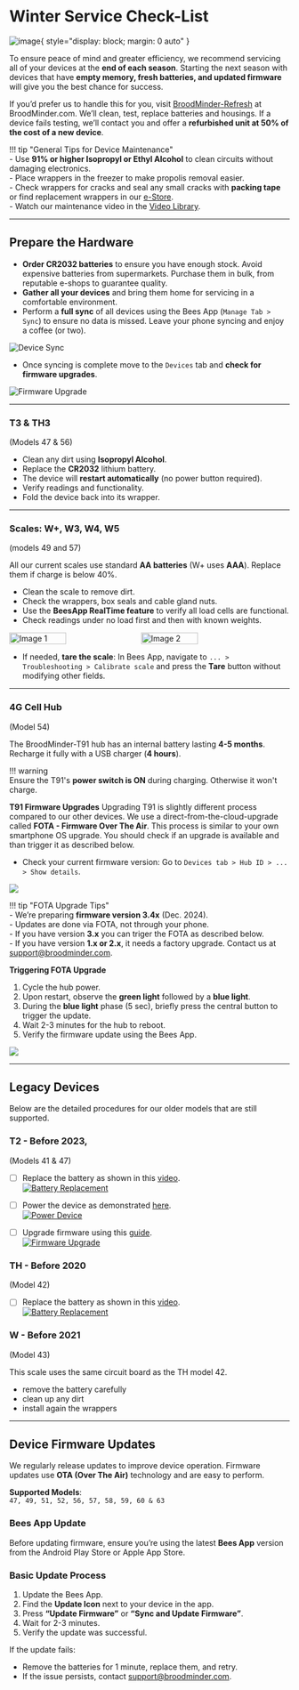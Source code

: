 # Winter Service Check-List  

![image](../assets/88_winter_service/sync.jpg){ style="display: block; margin: 0 auto" }


To ensure peace of mind and greater efficiency, we recommend servicing all of your devices at the **end of each season**. Starting the next season with devices that have **empty memory, fresh batteries, and updated firmware** will give you the best chance for success.  

If you’d prefer us to handle this for you, visit [BroodMinder-Refresh](https://broodminder.com/products/refresh-broodminder-t2) at BroodMinder.com. We’ll clean, test, replace batteries and housings. If a device fails testing, we’ll contact you and offer a **refurbished unit at 50% of the cost of a new device**.

!!! tip "General Tips for Device Maintenance"  
    - Use **91% or higher Isopropyl or Ethyl Alcohol** to clean circuits without damaging electronics.  
    - Place wrappers in the freezer to make propolis removal easier.  
    - Check wrappers for cracks and seal any small cracks with **packing tape** or find replacement wrappers in our [e-Store](https://broodminder.com).   
    - Watch our maintenance video in the [Video Library](https://doc.mybroodminder.com/86_video_library/).  

---

## Prepare the Hardware  

- **Order CR2032 batteries** to ensure you have enough stock. Avoid expensive batteries from supermarkets. Purchase them in bulk, from reputable e-shops to guarantee quality.
- **Gather all your devices** and bring them home for servicing in a comfortable environment.  
- Perform a **full sync** of all devices using the Bees App (`Manage Tab > Sync`) to ensure no data is missed. Leave your phone syncing and enjoy a coffee (or two).  

![Device Sync](../assets/88_winter_service/devices_sync.jpg)


- Once syncing is complete move to the `Devices` tab and **check for firmware upgrades**.

![Firmware Upgrade](../assets/88_winter_service/firmware_upgrade.png)

---

### T3 & TH3 
(Models 47 & 56)  

- Clean any dirt using **Isopropyl Alcohol**.  
- Replace the **CR2032** lithium battery.  
- The device will **restart automatically** (no power button required).  
- Verify readings and functionality.  
- Fold the device back into its wrapper.  

---

### Scales: W+, W3, W4, W5 
(models 49 and 57)

All our current scales use standard **AA batteries** (W+ uses **AAA**). Replace them if charge is below 40%.  

- Clean the scale to remove dirt.  
- Check the wrappers, box seals and cable gland nuts.  
- Use the **BeesApp RealTime feature** to verify all load cells are functional.  
- Check readings under no load first and then with known weights.  

<div style="display: flex; gap: 10px;">
  <img src="../assets/88_winter_service/real_time.png" alt="Image 1" style="width: 45%;">
  <img src="../assets/88_winter_service/real_time2.png" alt="Image 2" style="width: 45%;">
</div>

- If needed, **tare the scale**: In Bees App, navigate to `... > Troubleshooting > Calibrate scale` and press the **Tare** button without modifying other fields.  

---

### 4G Cell Hub 
(Model 54)  

The BroodMinder-T91 hub has an internal battery lasting **4-5 months**. Recharge it fully with a USB charger (**4 hours**).  

!!! warning  
    Ensure the T91's **power switch is ON** during charging. Otherwise it won't charge.

**T91 Firmware Upgrades**
Upgrading T91 is slightly different process compared to our other devices. We use a direct-from-the-cloud-upgrade called **FOTA - Firmware Over The Air**. This process is similar to your own smartphone OS upgrade. You should check if an upgrade is available and than trigger it as described below.  

- Check your current firmware version: Go to `Devices tab > Hub ID > ... > Show details`.  

![](../assets/88_winter_service/hub_54_details_explained.jpg#mediumImg)  

!!! tip "FOTA Upgrade Tips"  
    - We’re preparing **firmware version 3.4x** (Dec. 2024).  
    - Updates are done via FOTA, not through your phone.  
    - If you have version **3.x** you can triger the FOTA as described below.  
    - If you have version **1.x or 2.x**, it needs a factory upgrade. Contact us at support@broodminder.com.

**Triggering FOTA Upgrade**  
1. Cycle the hub power.  
2. Upon restart, observe the **green light** followed by a **blue light**.  
3. During the **blue light** phase (5 sec), briefly press the central button to trigger the update.  
4. Wait 2-3 minutes for the hub to reboot.  
5. Verify the firmware update using the Bees App.  

![](../assets/88_winter_service/hub54_FOTA.jpg)

---

## Legacy Devices  

Below are the detailed procedures for our older models that are still supported.  

### T2 - Before 2023,
(Models 41 & 47)  

- [ ] Replace the battery as shown in this [video](https://www.youtube.com/watch?v=alaZtXpn-g4).  
[![Battery Replacement](https://img.youtube.com/vi/alaZtXpn-g4/0.jpg)](https://www.youtube.com/watch?v=alaZtXpn-g4)

- [ ] Power the device as demonstrated [here](https://www.youtube.com/watch?v=tN9xUTq_bSc).  
[![Power Device](https://img.youtube.com/vi/tN9xUTq_bSc/0.jpg)](https://www.youtube.com/watch?v=tN9xUTq_bSc)

- [ ] Upgrade firmware using this [guide](https://www.youtube.com/watch?v=zK4vYvpur1E).  
[![Firmware Upgrade](https://img.youtube.com/vi/zK4vYvpur1E/0.jpg)](https://www.youtube.com/watch?v=zK4vYvpur1E)

### TH - Before 2020
(Model 42)  

- [ ] Replace the battery as shown in this [video](https://www.youtube.com/watch?v=tJTuL12vjps).  
[![Battery Replacement](https://img.youtube.com/vi/tJTuL12vjps/0.jpg)](https://www.youtube.com/watch?v=tJTuL12vjps)

### W - Before 2021
(Model 43)  

This scale uses the same circuit board as the TH model 42.
- remove the battery carefully
- clean up any dirt
- install again the wrappers


---

## Device Firmware Updates  

We regularly release updates to improve device operation. Firmware updates use **OTA (Over The Air)** technology and are easy to perform.  

**Supported Models**:  
`47, 49, 51, 52, 56, 57, 58, 59, 60 & 63`  

### Bees App Update  

Before updating firmware, ensure you’re using the latest **Bees App** version from the Android Play Store or Apple App Store.

### Basic Update Process  

1. Update the Bees App.  
2. Find the **Update Icon** next to your device in the app.  
3. Press **“Update Firmware”** or **“Sync and Update Firmware”**.  
4. Wait for 2-3 minutes.  
5. Verify the update was successful.  

If the update fails:  
- Remove the batteries for 1 minute, replace them, and retry.  
- If the issue persists, contact [support@broodminder.com](mailto:support@broodminder.com).  


